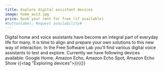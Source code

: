 ```yaml
---
title: Explore digital assistant devices
image: home_ass3.jpg
price: book your rent for free (if available)
#buttonlabel: Request availability#
---
```


Digital home and voice assistants have become an integral part of everyday life for many. 
It is time to align and prepare your own solutions to this new way of interaction. In the Free Software Lab you'll find various digital voice assistants to test and explore. Currently we have following devices available: 
Google Home, Amazon Echo, Amazon Echo Spot, Amazon Echo Show
{{<tag "Exploring devices">}}{{</tag>}}
<!--more--> 

